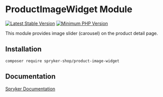# ProductImageWidget Module
[![Latest Stable Version](https://poser.pugx.org/spryker-shop/product-image-widget/v/stable.svg)](https://packagist.org/packages/spryker-shop/product-image-widget)
[![Minimum PHP Version](https://img.shields.io/badge/php-%3E%3D%208.0-8892BF.svg)](https://php.net/)

This module provides image slider (carousel) on the product detail page.

## Installation

```
composer require spryker-shop/product-image-widget
```

## Documentation

[Spryker Documentation](https://docs.spryker.com)
